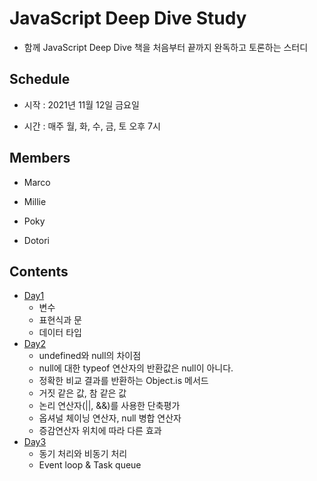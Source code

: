 # JavaScript Deep Dive Study

- 함께 JavaScript Deep Dive 책을 처음부터 끝까지 완독하고 토론하는 스터디

## Schedule

- 시작 : 2021년 11월 12일 금요일

- 시간 : 매주 월, 화, 수, 금, 토 오후 7시

## Members

- Marco

- Millie

- Poky

- Dotori

## Contents

- [Day1](https://github.com/moonyerim2/Javascript-Deep-Dive/blob/main/Day1.md)
  - 변수
  - 표현식과 문
  - 데이터 타입
- [Day2](https://github.com/moonyerim2/Javascript-Deep-Dive/blob/main/Day2.md)
  - undefined와 null의 차이점
  - null에 대한 typeof 연산자의 반환값은 null이 아니다.
  - 정확한 비교 결과를 반환하는 Object.is 메서드
  - 거짓 같은 값, 참 같은 값
  - 논리 연산자(||, &&)를 사용한 단축평가
  - 옵셔널 체이닝 연산자, null 병합 연산자
  - 증감연산자 위치에 따라 다른 효과
- [Day3](https://github.com/moonyerim2/Javascript-Deep-Dive/blob/main/Day3.md)
  - 동기 처리와 비동기 처리
  - Event loop & Task queue
